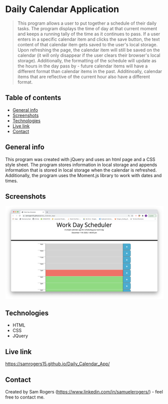 # Daily Calendar Application
> This program allows a user to put together a schedule of their daily tasks. The program displays the time of day at that current moment and keeps a running tally of the time as it continues to pass. If a user enters in a specific calendar item and clicks the save button, the text content of that calendar item gets saved to the user's local storage. Upon refreshing the page, the calendar item will still be saved on the calendar (it will only disappear if the user clears their browser's local storage). Additionally, the formatting of the schedule will update as the hours in the day pass by - future calendar items will have a different format than calendar items in the past. Additinoally, calendar items that are reflective of the current hour also have a different format.
 
## Table of contents
* [General info](#general-info)
* [Screenshots](#screenshots)
* [Technologies](#technologies)
* [Live link](#live-link)
* [Contact](#contact)

## General info
This program was created with jQuery and uses an html page and a CSS style sheet. The program stores information in local storage and appends information that is stored in local storage when the calendar is refreshed. Additionally, the program uses the Moment.js library to work with dates and times.

## Screenshots
![Daily Calendar App](./Assets/daily_calendar_app.png)

## Technologies
* HTML
* CSS
* JQuery

## Live link
https://samrogers15.github.io/Daily_Calendar_App/

## Contact
Created by Sam Rogers (https://www.linkedin.com/in/samuelerogers/) - feel free to contact me.